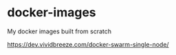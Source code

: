 # docker-images
My docker images built from scratch

https://dev.vividbreeze.com/docker-swarm-single-node/